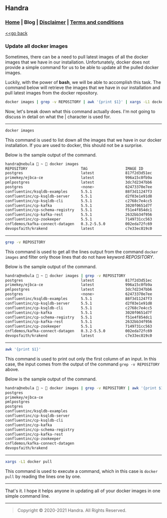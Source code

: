 ## Handra

### [Home](/) | Blog | [Disclaimer](/disclaimer) | [Terms and conditions](/tnc)

[<<go back](..)

### Update all docker images
Sometimes, there can be a need to pull latest images of all the docker images that we have in our installation. Unfortunately, docker does not provide a simple command for us to be able to update all the pulled docker images.

Luckily, with the power of **bash**, we will be able to accomplish this task. The command below will retrieve the images that we have in our installation and pull latest images from the docker repository.

```bash
docker images | grep -v REPOSITORY | awk '{print $1}' | xargs -L1 docker pull
```

Now, let's break down what this command actually does. I'm not going to discuss in detail on what the \| character is used for.

---
```bash
docker images
```
This command is used to list down all the images that we have in our docker installation. If you are used to docker, this should not be a surprise.

Below is the sample output of the command.
```bash
handra@nebula  ~  docker images
REPOSITORY                        TAG                 IMAGE ID            CREATED             SIZE
postgres                          latest              817f2d3d51ec        2 days ago          314MB
primekey/ejbca-ce                 latest              996a15c0fb9a        5 days ago          623MB
pmlpostgres                       latest              3dc7d2347bb6        2 weeks ago         314MB
postgres                          <none>              62473370e7ee        6 weeks ago         314MB
confluentinc/ksqldb-examples      5.5.1               88f3d11247f3        3 months ago        646MB
confluentinc/cp-ksqldb-server     5.5.1               d2f03e1e91d8        3 months ago        679MB
confluentinc/cp-ksqldb-cli        5.5.1               c2768c7e4cc5        3 months ago        663MB
confluentinc/cp-kafka             5.5.1               3020f0651d7f        3 months ago        598MB
confluentinc/cp-schema-registry   5.5.1               f51e4f854dc1        3 months ago        1.19GB
confluentinc/cp-kafka-rest        5.5.1               2632bb34f956        3 months ago        1.15GB
confluentinc/cp-zookeeper         5.5.1               7149731cc563        3 months ago        598MB
cnfldemos/kafka-connect-datagen   0.3.2-5.5.0         002eda72fc69        4 months ago        1.24GB
devopsfaith/krakend               latest              c7e33ec819c0        6 months ago        145MB
```

---
```bash
grep -v REPOSITORY
```
This command is used to get all the lines output from the command ```docker images``` and filter only those lines that do not have keyword *REPOSITORY*.

Below is the sample output of the command.
```bash
handra@nebula  ~  docker images | grep -v REPOSITORY
postgres                          latest              817f2d3d51ec        2 days ago          314MB
primekey/ejbca-ce                 latest              996a15c0fb9a        5 days ago          623MB
pmlpostgres                       latest              3dc7d2347bb6        2 weeks ago         314MB
postgres                          <none>              62473370e7ee        6 weeks ago         314MB
confluentinc/ksqldb-examples      5.5.1               88f3d11247f3        3 months ago        646MB
confluentinc/cp-ksqldb-server     5.5.1               d2f03e1e91d8        3 months ago        679MB
confluentinc/cp-ksqldb-cli        5.5.1               c2768c7e4cc5        3 months ago        663MB
confluentinc/cp-kafka             5.5.1               3020f0651d7f        3 months ago        598MB
confluentinc/cp-schema-registry   5.5.1               f51e4f854dc1        3 months ago        1.19GB
confluentinc/cp-kafka-rest        5.5.1               2632bb34f956        3 months ago        1.15GB
confluentinc/cp-zookeeper         5.5.1               7149731cc563        3 months ago        598MB
cnfldemos/kafka-connect-datagen   0.3.2-5.5.0         002eda72fc69        4 months ago        1.24GB
devopsfaith/krakend               latest              c7e33ec819c0        6 months ago        145MB
```

---
```bash
awk '{print $1}'
```
This command is used to print out only the first column of an input. In this case, the input comes from the output of the command ```grep -v REPOSITORY``` above.

Below is the sample output of the command.
```bash
handra@nebula  ~  docker images | grep -v REPOSITORY | awk '{print $1}'
postgres
primekey/ejbca-ce
pmlpostgres
postgres
confluentinc/ksqldb-examples
confluentinc/cp-ksqldb-server
confluentinc/cp-ksqldb-cli
confluentinc/cp-kafka
confluentinc/cp-schema-registry
confluentinc/cp-kafka-rest
confluentinc/cp-zookeeper
cnfldemos/kafka-connect-datagen
devopsfaith/krakend
```

---
```bash
xargs -L1 docker pull
```
This command is used to execute a command, which in this case is ```docker pull``` by reading the lines one by one.

---

That's it. I hope it helps anyone in updating all of your docker images in one simple command line.

---
> Copyright &copy; 2020-2021 Handra. All Rights Reserved.